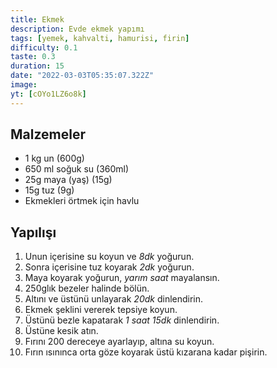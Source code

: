 ```yaml
---
title: Ekmek
description: Evde ekmek yapımı
tags: [yemek, kahvalti, hamurisi, firin]
difficulty: 0.1
taste: 0.3
duration: 15
date: "2022-03-03T05:35:07.322Z"
image:
yt: [cOYo1LZ6o8k]
---
```


## Malzemeler

- 1 kg un (600g)
- 650 ml soğuk su (360ml)
- 25g maya (yaş) (15g)
- 15g tuz (9g)
- Ekmekleri örtmek için havlu

## Yapılışı

1. Unun içerisine su koyun ve _8dk_ yoğurun.
2. Sonra içerisine tuz koyarak _2dk_ yoğurun.
3. Maya koyarak yoğurun, _yarım saat_ mayalansın.
4. 250glık bezeler halinde bölün.
5. Altını ve üstünü unlayarak _20dk_ dinlendirin.
6. Ekmek şeklini vererek tepsiye koyun.
7. Üstünü bezle kapatarak _1 saat 15dk_ dinlendirin.
8. Üstüne kesik atın.
9. Fırını 200 dereceye ayarlayıp, altına su koyun.
10. Fırın ısınınca orta göze koyarak üstü kızarana kadar pişirin.
